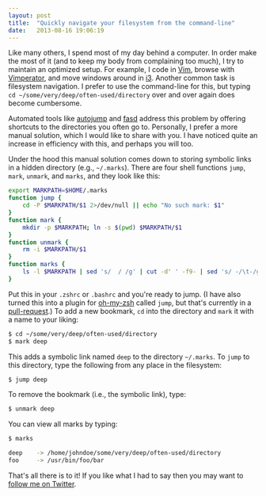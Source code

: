 ```yaml
---
layout: post
title:  "Quickly navigate your filesystem from the command-line"
date:   2013-08-16 19:06:19
---
```


Like many others, I spend most of my day behind a computer.
In order make the most of it (and to keep my body from complaining too much), I try to maintain an optimized setup.
For example, I code in [Vim][vim], browse with [Vimperator][vimperator], and move windows around in [i3][i3].
Another common task is filesystem navigation. 
I prefer to use the command-line for this, but typing `cd ~/some/very/deep/often-used/directory` over and over again does become cumbersome.

Automated tools like [autojump][autojump] and [fasd][fasd] address this problem by offering shortcuts to the directories you often go to.
Personally, I prefer a more manual solution, which I would like to share with you.
I have noticed quite an increase in efficiency with this, and perhaps you will too.

Under the hood this manual solution comes down to storing symbolic links in a hidden directory (e.g., `~/.marks`).
There are four shell functions `jump`, `mark`, `unmark`, and `marks`, and they look like this:

```bash
export MARKPATH=$HOME/.marks
function jump { 
	cd -P $MARKPATH/$1 2>/dev/null || echo "No such mark: $1"
}
function mark { 
	mkdir -p $MARKPATH; ln -s $(pwd) $MARKPATH/$1
}
function unmark { 
	rm -i $MARKPATH/$1 
}
function marks {
	ls -l $MARKPATH | sed 's/  / /g' | cut -d' ' -f9- | sed 's/ -/\t-/g' && echo
}
```

Put this in your `.zshrc` or `.bashrc` and you're ready to jump. (I have also turned this into a plugin for [oh-my-zsh][ohmyzsh] called `jump`, but that's currently in a [pull-request][pullrequest].) To add a new bookmark, `cd` into the directory and `mark` it with a name to your liking:

```bash
$ cd ~/some/very/deep/often-used/directory
$ mark deep
```

This adds a symbolic link named `deep` to the directory `~/.marks`. To `jump` to this directory, type the following from any place in the filesystem:

```bash
$ jump deep
```

To remove the bookmark (i.e., the symbolic link), type:

```bash
$ unmark deep
```

You can view all marks by typing:

```bash
$ marks

deep	-> /home/johndoe/some/very/deep/often-used/directory
foo		-> /usr/bin/foo/bar
```

That's all there is to it! 
If you like what I had to say then you may want to [follow me on Twitter][twitter].

[autojump]: https://github.com/joelthelion/autojump
[fasd]: https://github.com/clvv/fasd

[vim]: http://en.wikipedia.org/wiki/Vim_(text_editor)
[vimperator]: http://www.vimperator.org/vimperator
[i3]: http://i3wm.org
[zsh]: http://en.wikipedia.org/wiki/Z_shell
[zshrc]: https://github.com/jeroenjanssens/dotfiles/blob/master/home/.zshrc

[pullrequest]: https://github.com/robbyrussell/oh-my-zsh/pull/2045
[ohmyzsh]: https://github.com/robbyrussell/oh-my-zsh
[twitter]: https://twitter.com/jeroenhjanssens/
